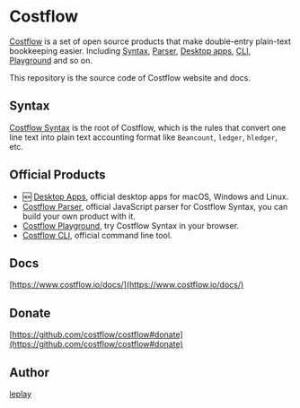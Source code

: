 # Costflow

[Costflow](https://costflow.io/) is a set of open source products that make double-entry plain-text bookkeeping easier. Including [Syntax](https://www.costflow.io/docs/syntax/), [Parser](https://www.costflow.io/docs/parser/), [Desktop apps](https://www.costflow.io/docs/desktop-apps/), [CLI](https://www.costflow.io/docs/cli/), [Playground](https://playground.costflow.io/) and so on.

This repository is the source code of Costflow website and docs.

## Syntax

[Costflow Syntax](https://www.costflow.io/docs/syntax/) is the root of Costflow, which is the rules that convert one line text into plain text accounting format like `Beancount`, `ledger`, `hledger`, etc.

## Official Products

- 🆕 [Desktop Apps](https://github.com/costflow/desktop), official desktop apps for macOS, Windows and Linux.
- [Costflow Parser](https://www.costflow.io/docs/parser/), official JavaScript parser for Costflow Syntax, you can build your own product with it.
- [Costflow Playground](https://playground.costflow.io/), try Costflow Syntax in your browser.
- [Costflow CLI](https://www.costflow.io/docs/cli/), official command line tool.

## Docs

[https://www.costflow.io/docs/](https://www.costflow.io/docs/)

## Donate

[https://github.com/costflow/costflow#donate](https://github.com/costflow/costflow#donate)

## Author

[leplay](http://leplay.net/)
